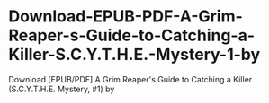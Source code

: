 # Download-EPUB-PDF-A-Grim-Reaper-s-Guide-to-Catching-a-Killer-S.C.Y.T.H.E.-Mystery-1-by
Download [EPUB/PDF] A Grim Reaper's Guide to Catching a Killer (S.C.Y.T.H.E. Mystery, #1) by
